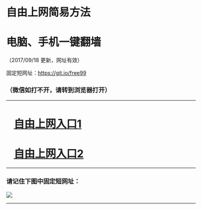 ﻿# 自由上网简易方法

# 电脑、手机一键翻墙

（2017/09/18 更新，网址有效）

固定短网址：https://git.io/free99

### （微信如打不开，请转到浏览器打开）


***





# &nbsp;&nbsp; <a href="http://ft2739026186.fwq-tz1005.info/fwqtz01.html?t=091800117289 " target="_blank">自由上网入口1</a>
# &nbsp;&nbsp; <a href="http://ft2748630453.fwq-tz1006.info/fwqtz02.html?t=091800120429 " target="_blank">自由上网入口2</a>
***

### 请记住下图中固定短网址：

<img src="https://s3-us-west-2.amazonaws.com/fwq-1001/yjfq-20170905okok.png" /> 


***

